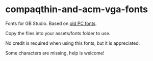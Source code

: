 # compaqthin-and-acm-vga-fonts
Fonts for GB Studio. Based on [old PC fonts](https://int10h.org/oldschool-pc-fonts/download/).

Copy the files into your assets/fonts folder to use.

No credit is required when using this fonts, but it is appreciated.

Some characters are missing, help is welcome!
